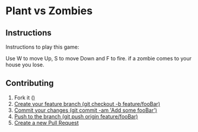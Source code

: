 <h1><b>Plant vs Zombies</b> </h1>


<h2>Instructions</h2>

Instructions to play this game:

Use W to move Up, S to move Down and F to fire. if a zombie comes to your house you lose.


<h2>Contributing</h2>
<ol>
 <li>Fork it (<a href="https://github.com/EduardosMuller/Ironhack-Projeto-01.git">)</li>
 <li>Create your feature branch (git checkout -b feature/fooBar)</li>
 <li>Commit your changes (git commit -am 'Add some fooBar')</li>
 <li>Push to the branch (git push origin feature/fooBar)</li>
 <li>Create a new Pull Request</li>
 </ol>
 
 



